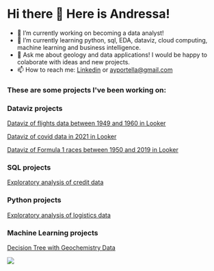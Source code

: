 # Hi there 👋 Here is Andressa!

- 🔭 I’m currently working on becoming a data analyst!
- 🌱 I’m currently learning python, sql, EDA, dataviz, cloud computing, machine learning and business intelligence.
- 💬 Ask me about geology and data applications! I would be happy to colaborate with ideas and new projects.
- 📫 How to reach me: [Linkedin](https://www.linkedin.com/in/andressa-yumi-portella/) or ayportella@gmail.com


### These are some projects I've been working on:

### Dataviz projects
[Dataviz of flights data between 1949 and 1960 in Looker](https://github.com/ayportella/dataviz/tree/main/01_looker_flights)

[Dataviz of covid data in 2021 in Looker](https://github.com/ayportella/projects_dataviz/tree/main/02_looker_covid)

[Dataviz of Formula 1 races between 1950 and 2019 in Looker](https://github.com/ayportella/projects_dataviz/tree/main/03_looker_formula1)

### SQL projects
[Exploratory analysis of credit data](https://github.com/ayportella/05-sql/blob/main/35_credit_data_exploratory_analysis_project.ipynb/)


### Python projects
[Exploratory analysis of logistics data](https://github.com/ayportella/02_data_analytics/blob/main/17_exploratory_data_analysis_project.ipynb)

### Machine Learning projects
[Decision Tree with Geochemistry Data](https://github.com/ayportella/projects_machine_learning/blob/main/01_projeto_extra_machine_learning_geochemistry.ipynb)

![](https://komarev.com/ghpvc/?username=ayportella)
<!--
**ayportella/ayportella** is a ✨ _special_ ✨ repository because its `README.md` (this file) appears on your GitHub profile.

Here are some ideas to get you started:

- 🔭 I’m currently working on ...
- 🌱 I’m currently learning ...
- 👯 I’m looking to collaborate on ...
- 🤔 I’m looking for help with ...
- 💬 Ask me about ...
- 📫 How to reach me: ...
- 😄 Pronouns: ...
- ⚡ Fun fact: ...
-->
